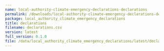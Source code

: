 ```yaml
---
name: local-authority-climate-emergency-declarations-declarations
permalink: /downloads/local-authority-climate-emergency-declarations-declarations/latest
package: local_authority_climate_emergency_declarations
title: declarations
filename: declarations.csv
version: latest
full_version: 0.1.0
file: /data/local_authority_climate_emergency_declarations/latest/declarations.csv
---
```

